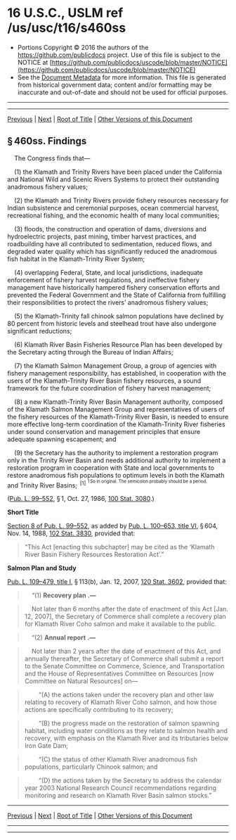 ---
---

# 16 U.S.C., USLM ref /us/usc/t16/s460ss

* Portions Copyright © 2016 the authors of the https://github.com/publicdocs project.
  Use of this file is subject to the NOTICE at [https://github.com/publicdocs/uscode/blob/master/NOTICE](https://github.com/publicdocs/uscode/blob/master/NOTICE)
* See the [Document Metadata](././../../../../..//README.md) for more information.
  This file is generated from historical government data; content and/or formatting may be inaccurate and out-of-date and should not be used for official purposes.

----------
----------

[Previous](./../../../../..//us/usc/t16/ch1/schCIV/m__us_usc_t16_ch1_schCIV.md) | [Next](./../../../../..//us/usc/t16/ch1/schCIV/m__us_usc_t16_s460ss–1.md) | [Root of Title](./../../../../../) | [Other Versions of this Document](https://publicdocs.github.io/go/links?ns=uslm&ref=%2Fus%2Fusc%2Ft16%2Fs460ss)

## § 460ss. Findings

    The Congress finds that—

    (1) the Klamath and Trinity Rivers have been placed under the California and National Wild and Scenic Rivers Systems to protect their outstanding anadromous fishery values;

    (2) the Klamath and Trinity Rivers provide fishery resources necessary for Indian subsistence and ceremonial purposes, ocean commercial harvest, recreational fishing, and the economic health of many local communities;

    (3) floods, the construction and operation of dams, diversions and hydroelectric projects, past mining, timber harvest practices, and roadbuilding have all contributed to sedimentation, reduced flows, and degraded water quality which has significantly reduced the anadromous fish habitat in the Klamath-Trinity River System;

    (4) overlapping Federal, State, and local jurisdictions, inadequate enforcement of fishery harvest regulations, and ineffective fishery management have historically hampered fishery conservation efforts and prevented the Federal Government and the State of California from fulfilling their responsibilities to protect the rivers’ anadromous fishery values;

    (5) the Klamath-Trinity fall chinook salmon populations have declined by 80 percent from historic levels and steelhead trout have also undergone significant reductions;

    (6) Klamath River Basin Fisheries Resource Plan has been developed by the Secretary acting through the Bureau of Indian Affairs;

    (7) the Klamath Salmon Management Group, a group of agencies with fishery management responsibility, has established, in cooperation with the users of the Klamath-Trinity River Basin fishery resources, a sound framework for the future coordination of fishery harvest management;

    (8) a new Klamath-Trinity River Basin Management authority, composed of the Klamath Salmon Management Group and representatives of users of the fishery resources of the Klamath-Trinity River Basin, is needed to ensure more effective long-term coordination of the Klamath-Trinity River fisheries under sound conservation and management principles that ensure adequate spawning escapement; and

    (9) the Secretary has the authority to implement a restoration program only in the Trinity River Basin and needs additional authority to implement a restoration program in cooperation with State and local governments to restore anadromous fish populations to optimum levels in both the Klamath and Trinity River Basins;  <sup>\[1\]</sup>  <sup><sup> 1 So in original. The semicolon probably should be a period. </sup></sup> 

([Pub. L. 99–552][/us/pl/99/552], § 1, Oct. 27, 1986, [100 Stat. 3080][/us/stat/100/3080].)

 __Short Title__ 

[Section 8 of Pub. L. 99–552][/us/pl/99/552/s8], as added by [Pub. L. 100–653, title VI][/us/pl/100/653/tVI], § 604, Nov. 14, 1988, [102 Stat. 3830][/us/stat/102/3830], provided that: 

> “This Act \[enacting this subchapter\] may be cited as the ‘Klamath River Basin Fishery Resources Restoration Act’.”

 __Salmon Plan and Study__ 

[Pub. L. 109–479, title I][/us/pl/109/479/tI], § 113(b), Jan. 12, 2007, [120 Stat. 3602][/us/stat/120/3602], provided that:

>     “(1)  __Recovery plan__  __.—__ 

>     Not later than 6 months after the date of enactment of this Act \[Jan. 12, 2007\], the Secretary of Commerce shall complete a recovery plan for Klamath River Coho salmon and make it available to the public.

>     “(2)  __Annual report__  __.—__ 

>     Not later than 2 years after the date of enactment of this Act, and annually thereafter, the Secretary of Commerce shall submit a report to the Senate Committee on Commerce, Science, and Transportation and the House of Representatives Committee on Resources \[now Committee on Natural Resources\] on—

>         “(A) the actions taken under the recovery plan and other law relating to recovery of Klamath River Coho salmon, and how those actions are specifically contributing to its recovery;

>         “(B) the progress made on the restoration of salmon spawning habitat, including water conditions as they relate to salmon health and recovery, with emphasis on the Klamath River and its tributaries below Iron Gate Dam;

>         “(C) the status of other Klamath River anadromous fish populations, particularly Chinook salmon; and

>         “(D) the actions taken by the Secretary to address the calendar year 2003 National Research Council recommendations regarding monitoring and research on Klamath River Basin salmon stocks.”

----------

[Previous](./../../../../..//us/usc/t16/ch1/schCIV/m__us_usc_t16_ch1_schCIV.md) | [Next](./../../../../..//us/usc/t16/ch1/schCIV/m__us_usc_t16_s460ss–1.md) | [Root of Title](./../../../../../) | [Other Versions of this Document](https://publicdocs.github.io/go/links?ns=uslm&ref=%2Fus%2Fusc%2Ft16%2Fs460ss)

----------
----------

[/us/pl/99/552]: https://publicdocs.github.io/go/links?ns=uslm&ref=%2Fus%2Fpl%2F99%2F552
[/us/stat/100/3080]: https://publicdocs.github.io/go/links?ns=uslm&ref=%2Fus%2Fstat%2F100%2F3080
[/us/pl/99/552/s8]: https://publicdocs.github.io/go/links?ns=uslm&ref=%2Fus%2Fpl%2F99%2F552%2Fs8
[/us/pl/100/653/tVI]: https://publicdocs.github.io/go/links?ns=uslm&ref=%2Fus%2Fpl%2F100%2F653%2FtVI
[/us/stat/102/3830]: https://publicdocs.github.io/go/links?ns=uslm&ref=%2Fus%2Fstat%2F102%2F3830
[/us/pl/109/479/tI]: https://publicdocs.github.io/go/links?ns=uslm&ref=%2Fus%2Fpl%2F109%2F479%2FtI
[/us/stat/120/3602]: https://publicdocs.github.io/go/links?ns=uslm&ref=%2Fus%2Fstat%2F120%2F3602


